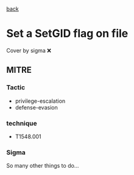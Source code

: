 [back](../index.md)
# Set a SetGID flag on file
Cover by sigma :x: 

## MITRE
### Tactic
  - privilege-escalation
  - defense-evasion

### technique
  - T1548.001

### Sigma

 So many other things to do...